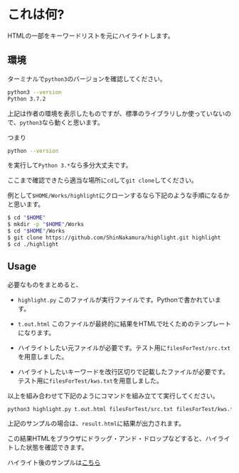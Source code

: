 # これは何? #

HTMLの一部をキーワードリストを元にハイライトします。


## 環境 ##

ターミナルで`python3`のバージョンを確認してください。

```sh
python3 --version
Python 3.7.2
```

上記は作者の環境を表示したものですが、標準のライブラリしか使っていないので、`python3`なら動くと思います。

つまり

```sh
python --version
```

を実行して`Python 3.*`なら多分大丈夫です。

ここまで確認できたら適当な場所に`cd`して`git clone`してください。

例として`$HOME/Works/highlight`にクローンするなら下記のような手順になるかと思います。

```sh
$ cd "$HOME"
$ mkdir -p "$HOME"/Works
$ cd "$HOME"/Works
$ git clone https://github.com/ShinNakamura/highlight.git highlight
$ cd ./highlight
```


## Usage ##

必要なものをまとめると、

* `highlight.py` このファイルが実行ファイルです。Pythonで書かれています。

* `t.out.html` このファイルが最終的に結果をHTMLで吐くためのテンプレートになります。

* ハイライトしたい元ファイルが必要です。テスト用に`filesForTest/src.txt`を用意しました。

* ハイライトしたいキーワードを改行区切りで記載したファイルが必要です。テスト用に`filesForTest/kws.txt`を用意しました。

以上を組み合わせて下記のようにコマンドを組み立てて実行してください。

```sh
python3 highlight.py t.out.html filesForTest/src.txt filesForTest/kws.txt >result.html
```

上記のサンプルの場合は、`result.html`に結果が出力されます。

この結果HTMLをブラウザにドラッグ・アンド・ドロップなどすると、ハイライトした状態を確認できます。

ハイライト後のサンプルは[こちら](https://screenshots.firefox.com/mxojoI19ozwuC8HN/null)
